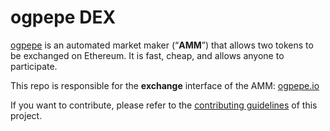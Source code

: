 # ogpepe DEX

[ogpepe](https://ogpepe.io/) is an automated market maker (“**AMM**”) that allows two tokens to be exchanged on Ethereum. It is fast, cheap, and allows anyone to participate.

This repo is responsible for the **exchange** interface of the AMM: [ogpepe.io](https://ogpepe.io/)

If you want to contribute, please refer to the [contributing guidelines](./CONTRIBUTING.md) of this project.
